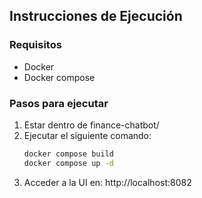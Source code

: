 ## Instrucciones de Ejecución

### Requisitos
- Docker
- Docker compose

### Pasos para ejecutar
1. Estar dentro de finance-chatbot/
2. Ejecutar el siguiente comando:
   ```bash
   docker compose build
   docker compose up -d
   ```
3. Acceder a la UI en: http://localhost:8082
